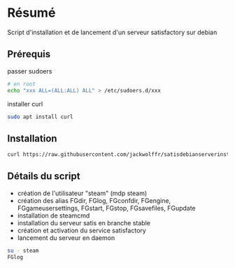 # Résumé

Script d'installation et de lancement d'un serveur satisfactory sur debian

## Prérequis
passer sudoers
```bash
# en root
echo "xxx ALL=(ALL:ALL) ALL" > /etc/sudoers.d/xxx
```

installer curl
```bash
sudo apt install curl
```

## Installation

```bash
curl https://raw.githubusercontent.com/jackwolffr/satisdebianserverinstall/refs/heads/main/install.sh | sudo bash
```

## Détails du script

- création de l'utilisateur "steam" (mdp steam)
- création des alias FGdir, FGlog, FGconfdir, FGengine, FGgameusersettings, FGstart, FGstop, FGsavefiles, FGupdate
- installation de steamcmd 
- installation du serveur satis en branche stable
- création et activation du service satisfactory
- lancement du serveur en daemon

```bash
su - steam
FGlog
```
